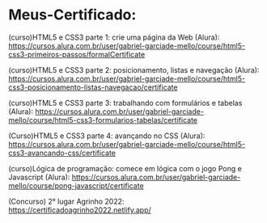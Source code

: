 # Meus-Certificado:
(curso)HTML5 e CSS3 parte 1: crie uma página da Web (Alura): https://cursos.alura.com.br/user/gabriel-garciade-mello/course/html5-css3-primeiros-passos/formalCertificate

(curso)HTML5 e CSS3 parte 2: posicionamento, listas e navegação (Alura): https://cursos.alura.com.br/user/gabriel-garciade-mello/course/html5-css3-posicionamento-listas-navegacao/certificate

(curso)HTML5 e CSS3 parte 3: trabalhando com formulários e tabelas (Alura): https://cursos.alura.com.br/user/gabriel-garciade-mello/course/html5-css3-formularios-tabelas/certificate

(Curso)HTML5 e CSS3 parte 4: avançando no CSS (Alura): https://cursos.alura.com.br/user/gabriel-garciade-mello/course/html5-css3-avancando-css/certificate

(curso)Lógica de programação: comece em lógica com o jogo Pong e Javascript (Alura): https://cursos.alura.com.br/user/gabriel-garciade-mello/course/pong-javascript/certificate

(Concurso) 2° lugar Agrinho 2022: https://certificadoagrinho2022.netlify.app/

